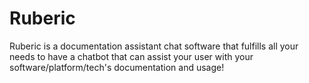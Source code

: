 # Ruberic
Ruberic is a documentation assistant chat software that fulfills all your needs to have a chatbot that can assist your user with your software/platform/tech's documentation and usage! 
